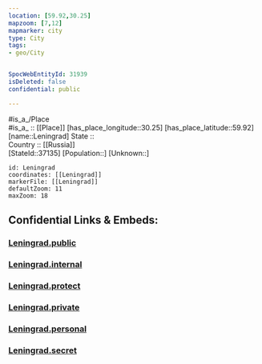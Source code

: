 ```yaml
---
location: [59.92,30.25] 
mapzoom: [7,12] 
mapmarker: city 
type: City
tags:
- geo/City


SpocWebEntityId: 31939
isDeleted: false
confidential: public

---
```

#is_a_/Place  
#is_a_ :: [[Place]] 
[has_place_longitude::30.25] 
[has_place_latitude::59.92] 
[name::Leningrad] 
State ::  
Country :: [[Russia]]  
[StateId::37135] 
[Population::] 
[Unknown::] 


```leaflet
id: Leningrad
coordinates: [[Leningrad]] 
markerFile: [[Leningrad]] 
defaultZoom: 11 
maxZoom: 18
```


## Confidential Links & Embeds: 

### [Leningrad.public](/_public/\Earth\Continent\Europe\Europe~East\Russia\Russia~NorthWest\St.Petersburg,City\CityLeningrad.public.md) 

### [Leningrad.internal](/_internal/\Earth\Continent\Europe\Europe~East\Russia\Russia~NorthWest\St.Petersburg,City\CityLeningrad.internal.md) 

### [Leningrad.protect](/_protect/\Earth\Continent\Europe\Europe~East\Russia\Russia~NorthWest\St.Petersburg,City\CityLeningrad.protect.md) 

### [Leningrad.private](/_private/\Earth\Continent\Europe\Europe~East\Russia\Russia~NorthWest\St.Petersburg,City\CityLeningrad.private.md) 

### [Leningrad.personal](/_personal/\Earth\Continent\Europe\Europe~East\Russia\Russia~NorthWest\St.Petersburg,City\CityLeningrad.personal.md) 

### [Leningrad.secret](/_secret/\Earth\Continent\Europe\Europe~East\Russia\Russia~NorthWest\St.Petersburg,City\CityLeningrad.secret.md)


